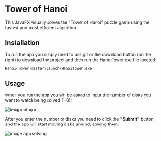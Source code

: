 # Tower of Hanoi

This JavaFX visually solves the "Tower of Hanoi" puzzle game using the fastest and most efficient algorithm.

## Installation

To run the app you simply need to use git or the download button (on the right) to download the project and then run the HanoiTower.exe file located:

```bash
Hanoi-Tower-master\Launch\HanoiTower.exe
```

## Usage

When you run the app you will be asked to input the number of disks you want to watch being solved (1-8):

![image of app](https://scontent.fsof9-1.fna.fbcdn.net/v/t1.15752-9/118985651_629849534384626_4226854413863268636_n.png?_nc_cat=104&_nc_sid=b96e70&_nc_ohc=Msz6SBeQxDoAX9i0ki8&_nc_ht=scontent.fsof9-1.fna&oh=3fa09b8be8c24357c8419ffd40ade00d&oe=5F7CE00D)

After you enter the number of disks you need to click the **"Submit"** button and the app will start moving disks around, solving them:

![image app solving](https://s8.gifyu.com/images/Tower-of-Hanoi-solver.gif)




